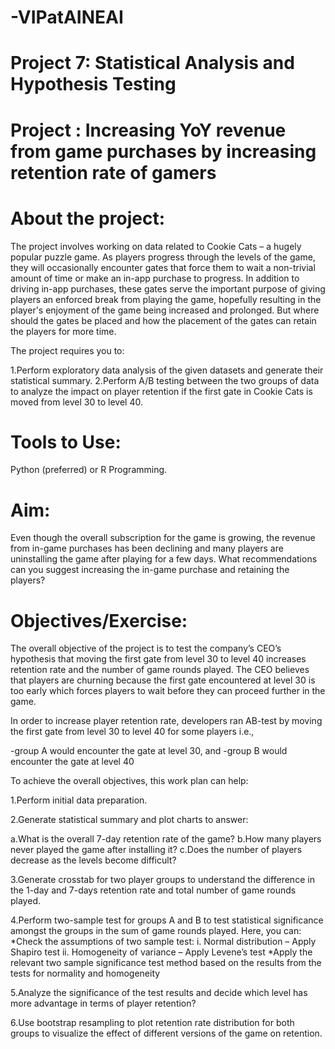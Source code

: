 # -VIPatAINEAI
# Project 7:  Statistical Analysis and Hypothesis Testing

# Project :  Increasing YoY revenue from game purchases by increasing retention rate of gamers
# About the project:
The project involves working on data related to Cookie Cats – a hugely popular puzzle game. As players progress through the levels of the game, they will occasionally encounter gates that force them to wait a non-trivial amount of time or make an in-app purchase to progress. In addition to driving in-app purchases, these gates serve the important purpose of giving players an enforced break from playing the game, hopefully resulting in the player's enjoyment of the game being increased and prolonged. But where should the gates be placed and how the placement of the gates can retain the players for more time.

The project requires you to:

1.Perform exploratory data analysis of the given datasets and generate their statistical summary.
2.Perform A/B testing between the two groups of data to analyze the impact on player retention if the first gate in Cookie Cats is moved from level 30 to level 40.

# Tools to Use: 
Python (preferred) or R Programming.

# Aim: 
Even though the overall subscription for the game is growing, the revenue from in-game purchases has been declining and many players are uninstalling the game after playing for a few days. What recommendations can you suggest increasing the in-game purchase and retaining the players?
# Objectives/Exercise:

The overall objective of the project is to test the company’s CEO’s hypothesis that moving the first gate from level 30 to level 40 increases retention rate and the number of game rounds played. The CEO believes that players are churning because the first gate encountered at level 30 is too early which forces players to wait before they can proceed further in the game.

 In order to increase player retention rate, developers ran AB-test by moving the first gate from level 30 to level 40 for some players i.e.,
 
-group A would encounter the gate at level 30, and
-group B would encounter the gate at level 40


 To achieve the overall objectives, this work plan can help:
 
1.Perform initial data preparation.

2.Generate statistical summary and plot charts to answer:

  a.What is the overall 7-day retention rate of the game?
  b.How many players never played the game after installing it?
  c.Does the number of players decrease as the levels become difficult?
  
3.Generate crosstab for two player groups to understand the difference in the 1-day and 7-days retention rate and total number of game rounds played.

4.Perform two-sample test for groups A and B to test statistical significance amongst the groups in the sum of game rounds played. Here, you can:
*Check the assumptions of two sample test:
                                                              i.      Normal distribution – Apply Shapiro test
                                                              ii.      Homogeneity of variance – Apply Levene’s test
 *Apply the relevant two sample significance test method based on the results from the tests for normality and homogeneity
 
 5.Analyze the significance of the test results and decide which level has more advantage in terms of player retention?
 
6.Use bootstrap resampling to plot retention rate distribution for both groups to visualize the effect of different versions of the game on retention.

                                                             












